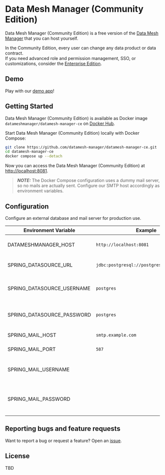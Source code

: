 # Data Mesh Manager (Community Edition)

Data Mesh Manager (Community Edition) is a free version of the [Data Mesh Manager](https://www.datamesh-manager.com) that you can host yourself.

In the Community Edition, every user can change any data product or data contract.  
If you need advanced role and permission management, SSO, or customizations, consider the [Enterprise Edition](https://www.datamesh-manager.com/#pricing).

## Demo

Play with our [demo app](https://demo.datamesh-manager.com/)!


## Getting Started

Data Mesh Manager (Community Edition) is available as Docker image `datameshmanager/datamesh-manager-ce` on [Docker Hub](https://hub.docker.com/r/datameshmanager/datamesh-manager-ce).

Start Data Mesh Manager (Community Edition) locally with Docker Compose:

```bash
git clone https://github.com/datamesh-manager/datamesh-manager-ce.git
cd datamesh-manager-ce
docker compose up --detach
```

Now you can access the Data Mesh Manager (Community Edition) at [http://localhost:8081](http://localhost:8081).

> **_NOTE:_**  The Docker Compose configuration uses a dummy mail server, so no mails are actually sent. Configure our SMTP host accordingly as environment variables.

## Configuration

Configure an external database and mail server for production use.

| Environment Variable       | Example                                  | Description                                                                                                                                                            |
| -------------------------- | ---------------------------------------- | ---------------------------------------------------------------------------------------------------------------------------------------------------------------------- |
| DATAMESHMANAGER_HOST      | `http://localhost:8081` | The host of the application                                                                                                                                              |
| SPRING_DATASOURCE_URL      | `jdbc:postgresql://postgres:5432/postgres` | JDBC URL of the database                                                                                                                                              |
| SPRING_DATASOURCE_USERNAME | `postgres`                                 | Login username of the database                                                                                                                                        |
| SPRING_DATASOURCE_PASSWORD | `postgres`                                 | Login password of the database                                                                                                                                |
| SPRING_MAIL_HOST           | `smtp.example.com`                         | SMTP server host                                                                                                                                                       |
| SPRING_MAIL_PORT           | `587`                                      | SMTP server port                                                                                                                                                     |
| SPRING_MAIL_USERNAME       |                                          | Login user of the SMTP server |
| SPRING_MAIL_PASSWORD       |                                          | Login password of the SMTP server                                                                                                                             |

## Reporting bugs and feature requests

Want to report a bug or request a feature? Open an [issue](https://github.com/datamesh-manager/datamesh-manager-ce/issues/new).

## License

TBD
